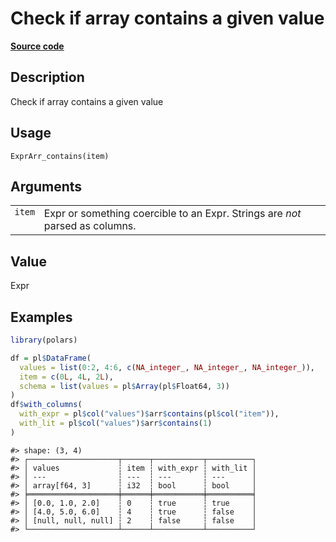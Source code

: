 

# Check if array contains a given value

[**Source code**](https://github.com/pola-rs/r-polars/tree/d562252dbb77de7e06ca3e6150d74a2c709763bc/R/expr__array.R#L178)

## Description

Check if array contains a given value

## Usage

<pre><code class='language-R'>ExprArr_contains(item)
</code></pre>

## Arguments

<table>
<tr>
<td style="white-space: nowrap; font-family: monospace; vertical-align: top">
<code id="ExprArr_contains_:_item">item</code>
</td>
<td>
Expr or something coercible to an Expr. Strings are <em>not</em> parsed
as columns.
</td>
</tr>
</table>

## Value

Expr

## Examples

``` r
library(polars)

df = pl$DataFrame(
  values = list(0:2, 4:6, c(NA_integer_, NA_integer_, NA_integer_)),
  item = c(0L, 4L, 2L),
  schema = list(values = pl$Array(pl$Float64, 3))
)
df$with_columns(
  with_expr = pl$col("values")$arr$contains(pl$col("item")),
  with_lit = pl$col("values")$arr$contains(1)
)
```

    #> shape: (3, 4)
    #> ┌────────────────────┬──────┬───────────┬──────────┐
    #> │ values             ┆ item ┆ with_expr ┆ with_lit │
    #> │ ---                ┆ ---  ┆ ---       ┆ ---      │
    #> │ array[f64, 3]      ┆ i32  ┆ bool      ┆ bool     │
    #> ╞════════════════════╪══════╪═══════════╪══════════╡
    #> │ [0.0, 1.0, 2.0]    ┆ 0    ┆ true      ┆ true     │
    #> │ [4.0, 5.0, 6.0]    ┆ 4    ┆ true      ┆ false    │
    #> │ [null, null, null] ┆ 2    ┆ false     ┆ false    │
    #> └────────────────────┴──────┴───────────┴──────────┘
